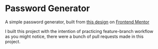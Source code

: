 # Password Generator

A simple password generator, built from [this design](https://www.frontendmentor.io/challenges/password-generator-app-Mr8CLycqjh) on [Frontend Mentor](https://www.frontendmentor.io)

I built this project with the intention of practicing feature-branch workflow as you might notice, there were a bunch of pull requests made in this project.
